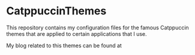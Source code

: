 # CatppuccinThemes

This repository contains my configuration files for the famous Catppuccin themes
that are applied to certain applications that I use.

My blog related to this themes can be found at

